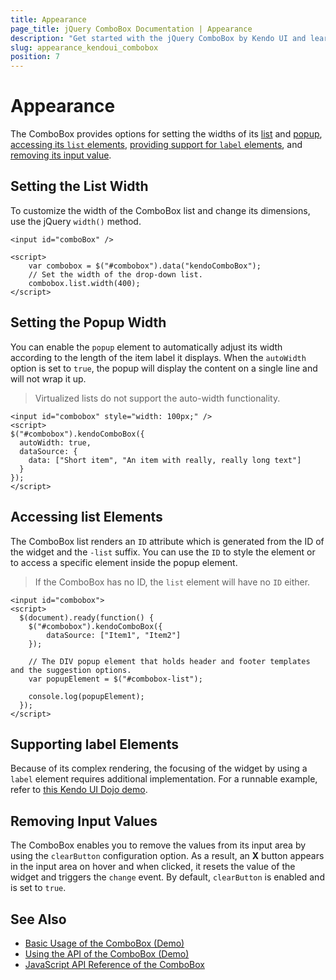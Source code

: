 ```yaml
---
title: Appearance
page_title: jQuery ComboBox Documentation | Appearance
description: "Get started with the jQuery ComboBox by Kendo UI and learn how to create, initialize, and enable the widget."
slug: appearance_kendoui_combobox
position: 7
---
```


# Appearance

The ComboBox provides options for setting the widths of its [list](#setting-the-list-width) and [popup](#setting-the-popup-width), [accessing its `list` elements](#accessing-the-list-elements), [providing support for `label` elements](#supporting-label-elements), and [removing its input value](#removing-the-input-value).

## Setting the List Width

To customize the width of the ComboBox list and change its dimensions, use the jQuery `width()` method.

    <input id="comboBox" />

    <script>
        var combobox = $("#combobox").data("kendoComboBox");
        // Set the width of the drop-down list.
        combobox.list.width(400);
    </script>

## Setting the Popup Width

You can enable the `popup` element to automatically adjust its width according to the length of the item label it displays. When the `autoWidth` option is set to `true`, the popup will display the content on a single line and will not wrap it up.

> Virtualized lists do not support the auto-width functionality.

    <input id="combobox" style="width: 100px;" />
    <script>
    $("#combobox").kendoComboBox({
      autoWidth: true,
      dataSource: {
        data: ["Short item", "An item with really, really long text"]
      }
    });
    </script>

## Accessing list Elements

The ComboBox list renders an `ID` attribute which is generated from the ID of the widget and the `-list` suffix. You can use the `ID` to style the element or to access a specific element inside the popup element.

> If the ComboBox has no ID, the `list` element will have no `ID` either.

    <input id="combobox">
    <script>
      $(document).ready(function() {
        $("#combobox").kendoComboBox({
            dataSource: ["Item1", "Item2"]
        });

        // The DIV popup element that holds header and footer templates and the suggestion options.
        var popupElement = $("#combobox-list");

        console.log(popupElement);
      });
    </script>

## Supporting label Elements

Because of its complex rendering, the focusing of the widget by using a `label` element requires additional implementation. For a runnable example, refer to [this Kendo UI Dojo demo](https://dojo.telerik.com/uSeho).

## Removing Input Values

The ComboBox enables you to remove the values from its input area by using the `clearButton` configuration option. As a result, an **X** button appears in the input area on hover and when clicked, it resets the value of the widget and triggers the `change` event. By default, `clearButton` is enabled and is set to `true`.

## See Also

* [Basic Usage of the ComboBox (Demo)](https://demos.telerik.com/kendo-ui/combobox/index)
* [Using the API of the ComboBox (Demo)](https://demos.telerik.com/kendo-ui/combobox/api)
* [JavaScript API Reference of the ComboBox](/api/javascript/ui/combobox)
